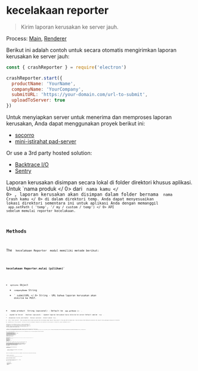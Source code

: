 # kecelakaan reporter

> Kirim laporan kerusakan ke server jauh.

Process: [Main](../glossary.md#main-process), [Renderer](../glossary.md#renderer-process)

Berikut ini adalah contoh untuk secara otomatis mengirimkan laporan kerusakan ke server jauh:

```javascript
const { crashReporter } = require('electron')

crashReporter.start({
  productName: 'YourName',
  companyName: 'YourCompany',
  submitURL: 'https://your-domain.com/url-to-submit',
  uploadToServer: true
})
```

Untuk menyiapkan server untuk menerima dan memproses laporan kerusakan, Anda dapat menggunakan proyek berikut ini:

* [socorro](https://github.com/mozilla/socorro)
* [mini-istirahat pad-server](https://github.com/electron/mini-breakpad-server)

Or use a 3rd party hosted solution:

* [Backtrace I/O](https://backtrace.io/electron/)
* [Sentry](https://docs.sentry.io/clients/electron)

Laporan kerusakan disimpan secara lokal di folder direktori khusus aplikasi. Untuk `nama produk </ 0> dari <code> nama kamu </ 0> , laporan kerusakan akan disimpan dalam folder bernama <code> nama Crash kamu </ 0> di dalam direktori temp. Anda dapat menyesuaikan lokasi direktori sementara ini untuk aplikasi Anda dengan memanggil <code> app.setPath ( 'temp', '/ my / custom / temp') </ 0> 
API sebelum memulai reporter kecelakaan.</p>

<h2 spaces-before="0">Methods</h2>

<p spaces-before="0">The <code> kecelakaan Reporter </ 0> modul memiliki metode berikut:</p>

<h3 spaces-before="0"><code>kecelakaan Reporter.mulai (pilihan)`</h3>

* `options` Object
  * `companyName` String
  * ` submitURL </ 0>  String - URL bahwa laporan kerusakan akan dikirim ke POST.</li>
<li><code> nama product</ 0>  String (opsional) - Default ke <code> app.getName () </ 0> .</li>
<li><code> ungkah ke Server </ 0>  Boolean (opsional) - Apakah laporan kerusakan harus dikirim ke server Default adalah <code> true </ 0> .</li>
<li><code> mengabaikan Sistem jatuh Handler </ 0>  Boolean (opsional) - Default adalah <code> false </ 0> .</li>
<li><code> ekstra </ 0> Objek (opsional) - Objek yang dapat Anda tentukan yang akan dikirim bersamaan dengan laporan. Hanya properti string yang dikirim dengan benar. Objek bersarang tidak didukung dan nama dan nilai properti harus panjangnya kurang dari 64 karakter.</li>
<li><code>crashesDirectory` String (optional) - Directory to store the crashreports temporarily (only used when the crash reporter is started via `process.crashReporter.start`).

Anda diminta untuk memanggil metode ini sebelum menggunakan API ` crashReporter </ 0> lainnya dan dalam setiap proses (utama / perender) yang ingin Anda kumpulkan laporan kerusakan.
Anda bisa melewati pilihan yang berbeda untuk <code> kecelakaan Reporter.mulai </ 0> saat memanggil dari berbagai proses.</p>

<p spaces-before="0"><strong x-id="1"> Catatan </ 0> Proses anak yang dibuat melalui modul <code> child_process </ 1> tidak akan memiliki akses ke modul Elektron .
Oleh karena itu, untuk mengumpulkan laporan kerusakan dari mereka, gunakan <code> process.crashReporter.start </ 0> . Lewati pilihan yang sama seperti di atas dan yang tambahan yang disebut <code> crash Direktori</ 0> yang seharusnya mengarah ke direktori untuk menyimpan laporan kerusakan sementara. Anda bisa menguji ini dengan memanggil <code> process.crash () </ 0> untuk menabrak proses anak.</p>

<p spaces-before="0"><strong x-id="1">Note:</strong> If you need send additional/updated <code>extra` parameters after your first call `start` you can call `addExtraParameter` on macOS or call `start` again with the new/updated `extra` parameters on Linux and Windows.

**Note:** On macOS and windows, Electron uses a new `crashpad` client for crash collection and reporting. Jika Anda ingin mengaktifkan laporan kerusakan, menginisialisasi ` crashpad </ 0> dari proses utama menggunakan <code> crashReporter.start </ 0> diperlukan terlepas dari proses mana yang ingin Anda kumpulkan. Setelah diinisialisasi dengan cara ini, pengendara crashpad mengumpulkan crash dari semua proses. Anda masih harus menghubungi <code> crashReporter.start </ 0> dari proses renderer atau child, jika tidak crash dari mereka akan dilaporkan tanpa <code> companyName </ 0> , <code> productName </ 0> atau salah satu dari informasi <code> ekstra </ 0> .</p>

<h3 spaces-before="0"><code>kecelakaan Reporter.dapatkan terakhir kecelakaan Reporter ()`</h3>

Mengembalikan
` kecelakaan Report </ 0> :</p>

<p spaces-before="0">Returns the date and ID of the last crash report. Only crash reports that have been uploaded will be returned; even if a crash report is present on disk it will not be returned until it is uploaded. In the case that there are no uploaded reports, <code>null` is returned.</p> 



### `kecelakaan reporter.dapatkan unggahan repoter ()`

Mengembalikan ` kecelakaan Report [] </ 0> :</p>

<p spaces-before="0">Returns all uploaded crash reports. Each report contains the date and uploaded
ID.</p>

<h3 spaces-before="0"><code>crashReporter.getUploadToServer()`</h3> 

Returns `Boolean` - Whether reports should be submitted to the server. Set through the `start` method or `setUploadToServer`.

** Catatan: </ 0> Ini API hanya dapat dipanggil dari proses utama.</p> 



### `crashReporter.setUploadToServer(uploadToServer)`

* ` unggah ke Server </ 0>  Boolean  <em x-id="4"> macOS </ 1> - Apakah laporan harus diserahkan ke server.</li>
</ul>

<p spaces-before="0">This would normally be controlled by user preferences. This has no effect if
called before <code>start` is called.</p> 
  ** Catatan: </ 0> Ini API hanya dapat dipanggil dari proses utama.</p> 
  
  

### `crashReporter.addExtraParameter(key, value)` _macOS_ _Windows_

* ` kunci </ 0>  String - Kunci parameter, harus panjangnya kurang dari 64 karakter.</li>
<li><code>value` String - Parameter value, must be less than 64 characters long.

Tetapkan parameter tambahan untuk dikirim dengan laporan kerusakan. The values specified here will be sent in addition to any values set via the `extra` option when `start` was called. This API is only available on macOS and windows, if you need to add/update extra parameters on Linux after your first call to `start` you can call `start` again with the updated `extra` options.



### `crashReporter.removeExtraParameter(key)` _macOS_ _Windows_

* ` kunci </ 0>  String - Kunci parameter, harus panjangnya kurang dari 64 karakter.</li>
</ul>

<p spaces-before="0">Remove a extra parameter from the current set of parameters so that it will not be sent with the crash report.</p>

<h3 spaces-before="0"><code>crashReporter.getParameters()`</h3> 
  See all of the current parameters being passed to the crash reporter.
  
  

## Laporan Kecelakaan Payload

Reporter kecelakaan akan mengirimkan data berikut ke ` submitURL </ 0> sebagai <code> multipart / form-data </ 0>  <code> POST </ 0> :</p>

<ul>
<li><code> ver </ 0>  String - Versi Elektron .</li>
<li><code> platform </ 0>  String - misal 'win32'.</li>
<li><code> proses_tipe </ 0>  String - misalnya 'renderer'.</li>
<li><code> guid </ 0>  String - misal '5e1286fc-da97-479e-918b-6bfb0c3d1c72'.</li>
<li><code> _version </ 0>  String - Versi di <code> package.json </ 0> .</li>
<li><p spaces-before="0"><code>_companyName` String - Nama perusahaan di opsi `crashReporter` `options` obyek. ok

* `prod` String - Name of the underlying product. In this case Electron.

* `_companyName` String - Nama perusahaan di opsi `crashReporter` `options` obyek.

* `upload_file_minidump` File - Laporan kerusakan dalam format `minidump`.

* Semua tingkat satu sifat objek `ekstra` di `crashReporter` `pilihan` objek.
